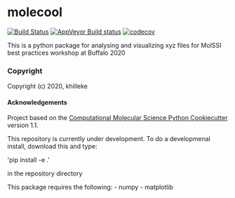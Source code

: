 molecool
==============================
[//]: # (Badges)
[![Build Status](https://travis-ci.com/khilleke/molecool.svg?branch=master)](https://travis-ci.com/khilleke/molecool)
[![AppVeyor Build status](https://ci.appveyor.com/api/projects/status/REPLACE_WITH_APPVEYOR_LINK/branch/master?svg=true)](https://ci.appveyor.com/project/REPLACE_WITH_OWNER_ACCOUNT/molecool/branch/master)
[![codecov](https://codecov.io/gh/REPLACE_WITH_OWNER_ACCOUNT/molecool/branch/master/graph/badge.svg)](https://codecov.io/gh/REPLACE_WITH_OWNER_ACCOUNT/molecool/branch/master)

This is a python package for analysing and visualizing xyz files for MolSSI best practices workshop at Buffalo 2020

### Copyright

Copyright (c) 2020, khilleke


#### Acknowledgements
 
Project based on the 
[Computational Molecular Science Python Cookiecutter](https://github.com/molssi/cookiecutter-cms) version 1.1.

This repository is currently under development. To do a developmenal install, download this and type:

'pip install -e .'

in the repository directory

This package requires the following:
	- numpy
	- matplotlib

